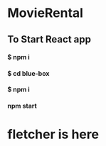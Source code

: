 # MovieRental
## To Start React app
#### $ npm i
#### $ cd blue-box
#### $ npm i
#### npm start
# fletcher is here